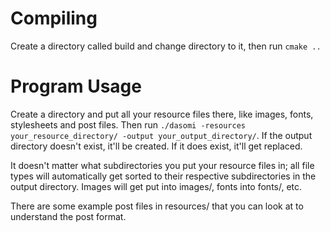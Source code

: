 # Compiling

Create a directory called build and change directory to it, then run `cmake ..`

# Program Usage

Create a directory and put all your resource files there, like images, fonts, stylesheets and post files.
Then run `./dasomi -resources your_resource_directory/ -output your_output_directory/`. If the output
directory doesn't exist, it'll be created. If it does exist, it'll get replaced.

It doesn't matter what subdirectories you put your resource files in; all file types will automatically get sorted
to their respective subdirectories in the output directory. Images will get put into images/, fonts into fonts/, etc.

There are some example post files in resources/ that you can look at to understand the post format.
